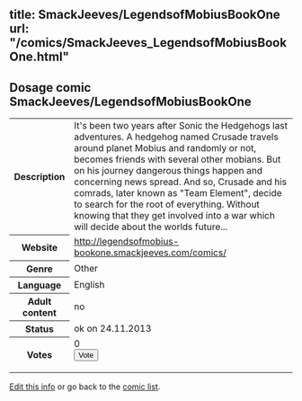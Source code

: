 title: SmackJeeves/LegendsofMobiusBookOne
url: "/comics/SmackJeeves_LegendsofMobiusBookOne.html"
---
Dosage comic SmackJeeves/LegendsofMobiusBookOne
-----------------------------------------

<p id="msg"></p>
<script type="text/javascript">
if (window.location.search === '?edit_info_mail=sent_ok') {
  var elem = document.getElementById("msg");
  elem.innerHTML = 'Edited information sucessfully sent for review, which is usually done daily. Thanks!';
  elem.className = 'ok';
}
</script>
<table class="comicinfo">
<tr>
<th>Description</th><td>It's been two years after Sonic the Hedgehogs last adventures. A hedgehog named Crusade travels around planet Mobius and randomly or not, becomes friends with several other mobians. But on his journey dangerous things happen and concerning news spread. And so, Crusade and his comrads, later known as &quot;Team Element&quot;, decide to search for the root of everything. Without knowing that they get involved into a war which will decide about the worlds future...</td>
</tr>
<tr>
<th>Website</th><td><a href="http://legendsofmobius-bookone.smackjeeves.com/comics/">http://legendsofmobius-bookone.smackjeeves.com/comics/</a></td>
</tr>
<tr>
<th>Genre</th><td>Other</td>
</tr>
<tr>
<th>Language</th><td>English</td>
</tr>
<tr>
<th>Adult content</th><td>no</td>
</tr>
<tr>
<th>Status</th><td>ok on 24.11.2013</td>
</tr>
<tr>
<th>Votes</th><td>0
<form action="http://gaecounter.appspot.com/count/" method="POST">
<input name="name" type="hidden" value="SmackJeeves_LegendsofMobiusBookOne"/>
<input name="uid" type="hidden" id="voteuid" value=""/>
<input type="submit" value="Vote"/>
</form>
</td>
</tr>
</table>
<script type="text/javascript">
var ua = navigator.userAgent;
document.getElementById("voteuid").value = ua.replace(/[^a-zA-Z0-9\._:]/g , "_");;
</script>

[Edit this info](SmackJeeves_LegendsofMobiusBookOne_edit.html) or go back to the [comic list](../comic-index.html).
